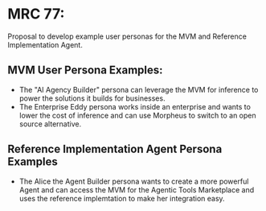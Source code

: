 # MRC 77:
Proposal to develop example user personas for the MVM and Reference Implementation Agent.

## MVM User Persona Examples:
- The "AI Agency Builder" persona can leverage the MVM for inference to power the solutions it builds for businesses.
- The Enterprise Eddy persona works inside an enterprise and wants to lower the cost of inference and can use Morpheus to switch to an open source alternative.

## Reference Implementation Agent Persona Examples
- The Alice the Agent Builder persona wants to create a more powerful Agent and can access the MVM for the Agentic Tools Marketplace and uses the reference implemtation to make her integration easy.
